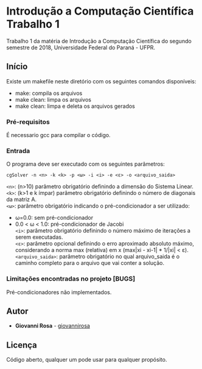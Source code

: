 # Introdução a Computação Científica Trabalho 1

Trabalho 1 da matéria de Introdução a Computação Científica do segundo semestre de 2018, Universidade Federal do Paraná - UFPR.

## Início

Existe um makefile neste diretório com os seguintes comandos disponíveis:

* make: compila os arquivos
* make clean: limpa os arquivos
* make clean: limpa e deleta os arquivos gerados

### Pré-requisitos

É necessario gcc para compilar o código.

### Entrada

O programa deve ser executado com os seguintes parâmetros:  

`cgSolver -n <n> -k <k> -p <ω> -i <i> -e <ε> -o <arquivo_saida>`

`<n>`: (n>10) parâmetro obrigatório definindo a dimensão do Sistema Linear.  
`<k>`: (k>1 e k ímpar)  parâmetro obrigatório definindo o número de diagonais da matriz A.  
`<ω>`: parâmetro obrigatório indicando o pré-condicionador a ser utilizado:  
- ω=0.0: sem pré-condicionador  
- 0.0 < ω < 1.0: pré-condicionador de Jacobi  
`<i>`: parâmetro obrigatório definindo o número máximo de iterações a serem executadas.  
`<ε>`: parâmetro opcional definindo o erro aproximado absoluto máximo, considerando a norma max (relativa) em x (max|xi - xi-1| * 1/|xi| < ε).  
`<arquivo_saida>`: parâmetro obrigatório no qual arquivo_saida é o caminho completo para o arquivo que vai conter a solução.  

### Limitações encontradas no projeto [BUGS]

Pré-condicionadores não implementados.

## Autor

* **Giovanni Rosa** - [giovannirosa](https://github.com/giovannirosa)

## Licença

Código aberto, qualquer um pode usar para qualquer propósito.
